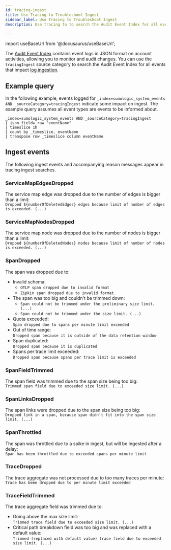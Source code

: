 ```yaml
---
id: tracing-ingest
title: Use Tracing to Troubleshoot Ingest
sidebar_label: Use Tracing to Troubleshoot Ingest
description: Use tracing to to search the Audit Event Index for all events that impact ingest.
 
---
```


import useBaseUrl from '@docusaurus/useBaseUrl';

The [Audit Event Index](/docs/manage/security/audit-event-index/) contains event logs in JSON format on account activities, allowing you to monitor and audit changes. You can use the `tracingIngest` source category to search the Audit Event Index for all events that impact [log ingestion](/docs/manage/ingestion-volume/log-ingestion/).

## Example query
In the following example, events logged for `_index=sumologic_system_events AND _sourceCategory=tracingIngest` indicate some impact on ingest. The example query assumes all event types are events to be informed about.
```
_index=sumologic_system_events AND _sourceCategory=tracingIngest
| json field=_raw "eventName"
| timeslice 1h
| count by _timeslice, eventName
| transpose row _timeslice column eventName
```

## Ingest events
The following ingest events and accompanying reason messages appear in tracing ingest searches.

### ServiceMapEdgesDropped
The service map edge was dropped due to the number of edges is bigger than a limit:<br/>`Dropped ${numberOfDeletedEdges} edges because limit of number of edges is exceeded. (...)` 

### ServiceMapNodesDropped
The service map node was dropped due to the number of nodes is bigger than a limit:<br/>`Dropped ${numberOfDeletedNodes} nodes because limit of number of nodes is exceeded. (...)`

### SpanDropped
The span was dropped due to:
* Invalid schema:
   * `OTLP span dropped due to invalid format`
   * `Zipkin span dropped due to invalid format`
* The span was too big and couldn't be trimmed down: 
   * `Span could not be trimmed under the preliminary size limit. (...)`
   * `Span could not be trimmed under the size limit. (...)` 
* Quota exceeded:<br/>`Span dropped due to spans per minute limit exceeded`
* Out of time range:<br/>`Dropped span because it is outside of the data retention window`
* Span duplicated:<br/>`Dropped span because it is duplicated`  
* Spans per trace limit exceeded:<br/>`Dropped span because spans per trace limit is exceeded`

### SpanFieldTrimmed
The span field was trimmed due to the span size being too big:<br/>`Trimmed span field due to exceeded size limit. (...)`

### SpanLinksDropped
The span links were dropped due to the span size being too big:<br/>`Dropped link in a span, because span didn't fit into the span size limit. (...)`

### SpanThrottled
The span was throttled due to a spike in ingest, but will be ingested after a delay:<br/>`Span has been throttled due to exceeded spans per minute limit`

### TraceDropped
The trace aggregate was not processed due to too many traces per minute:<br/>`Trace has been dropped due to per minute limit exceeded`

### TraceFieldTrimmed
The trace aggregate field was trimmed due to:
* Going above the max size limit:<br/>`Trimmed trace field due to exceeded size limit. (...)`  
* Critical path breakdown field was too big and was replaced with a default value:<br/>`Trimmed (replaced with default value) trace field due to exceeded size limit. (...)`
